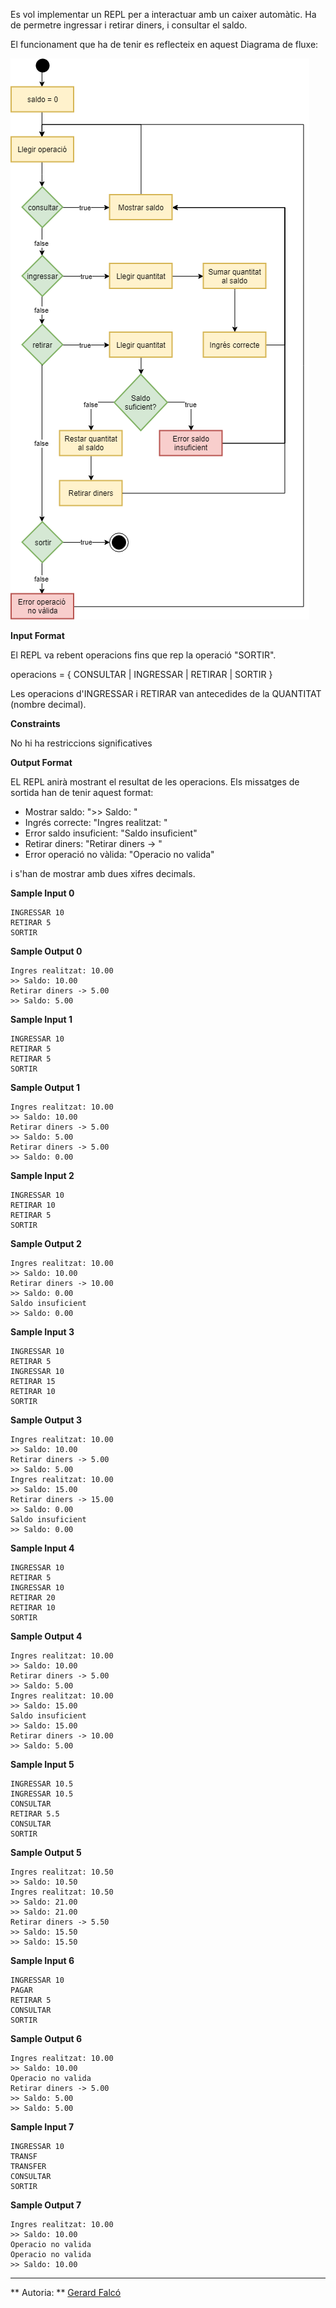 Es vol implementar un REPL per a interactuar amb un caixer automàtic. Ha
de permetre ingressar i retirar diners, i consultar el saldo.

El funcionament que ha de tenir es reflecteix en aquest Diagrama de
fluxe:

![image](1557311404-ca4c70d427-caixer4.png)

**Input Format**

El REPL va rebent operacions fins que rep la operació "SORTIR".

operacions = { CONSULTAR | INGRESSAR | RETIRAR | SORTIR }

Les operacions d'INGRESSAR i RETIRAR van antecedides de la QUANTITAT
(nombre decimal).

**Constraints**

No hi ha restriccions significatives

**Output Format**

EL REPL anirà mostrant el resultat de les operacions. Els missatges de
sortida han de tenir aquest format:

  - Mostrar saldo: "\>\> Saldo:
    "
  - Ingrés correcte: "Ingres realitzat:
    "
  - Error saldo insuficient: "Saldo insuficient"
  - Retirar diners: "Retirar diners -\>
    "
  - Error operació no vàlida: "Operacio no valida"

i  s'han de mostrar amb dues xifres decimals.

**Sample Input 0**

    INGRESSAR 10
    RETIRAR 5
    SORTIR

**Sample Output 0**

    Ingres realitzat: 10.00
    >> Saldo: 10.00
    Retirar diners -> 5.00
    >> Saldo: 5.00

**Sample Input 1**

    INGRESSAR 10
    RETIRAR 5
    RETIRAR 5
    SORTIR

**Sample Output 1**

    Ingres realitzat: 10.00
    >> Saldo: 10.00
    Retirar diners -> 5.00
    >> Saldo: 5.00
    Retirar diners -> 5.00
    >> Saldo: 0.00

**Sample Input 2**

    INGRESSAR 10
    RETIRAR 10
    RETIRAR 5
    SORTIR

**Sample Output 2**

    Ingres realitzat: 10.00
    >> Saldo: 10.00
    Retirar diners -> 10.00
    >> Saldo: 0.00
    Saldo insuficient
    >> Saldo: 0.00

**Sample Input 3**

    INGRESSAR 10
    RETIRAR 5
    INGRESSAR 10
    RETIRAR 15
    RETIRAR 10
    SORTIR

**Sample Output 3**

    Ingres realitzat: 10.00
    >> Saldo: 10.00
    Retirar diners -> 5.00
    >> Saldo: 5.00
    Ingres realitzat: 10.00
    >> Saldo: 15.00
    Retirar diners -> 15.00
    >> Saldo: 0.00
    Saldo insuficient
    >> Saldo: 0.00

**Sample Input 4**

    INGRESSAR 10
    RETIRAR 5
    INGRESSAR 10
    RETIRAR 20
    RETIRAR 10
    SORTIR

**Sample Output 4**

    Ingres realitzat: 10.00
    >> Saldo: 10.00
    Retirar diners -> 5.00
    >> Saldo: 5.00
    Ingres realitzat: 10.00
    >> Saldo: 15.00
    Saldo insuficient
    >> Saldo: 15.00
    Retirar diners -> 10.00
    >> Saldo: 5.00

**Sample Input 5**

    INGRESSAR 10.5
    INGRESSAR 10.5
    CONSULTAR
    RETIRAR 5.5
    CONSULTAR
    SORTIR

**Sample Output 5**

    Ingres realitzat: 10.50
    >> Saldo: 10.50
    Ingres realitzat: 10.50
    >> Saldo: 21.00
    >> Saldo: 21.00
    Retirar diners -> 5.50
    >> Saldo: 15.50
    >> Saldo: 15.50

**Sample Input 6**

    INGRESSAR 10
    PAGAR
    RETIRAR 5
    CONSULTAR
    SORTIR

**Sample Output 6**

    Ingres realitzat: 10.00
    >> Saldo: 10.00
    Operacio no valida
    Retirar diners -> 5.00
    >> Saldo: 5.00
    >> Saldo: 5.00

**Sample Input 7**

    INGRESSAR 10
    TRANSF
    TRANSFER
    CONSULTAR
    SORTIR

**Sample Output 7**

    Ingres realitzat: 10.00
    >> Saldo: 10.00
    Operacio no valida
    Operacio no valida
    >> Saldo: 10.00

----------

** Autoria: **
[Gerard Falcó](https://github.com/gerardfp)
